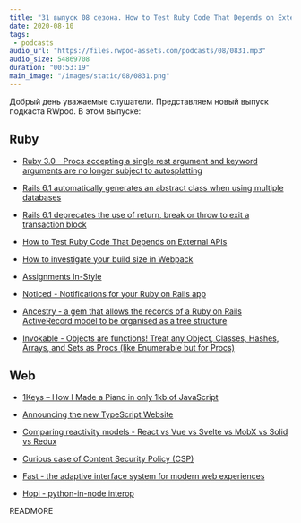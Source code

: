 ```yaml
---
title: "31 выпуск 08 сезона. How to Test Ruby Code That Depends on External APIs, 1Keys, Noticed, Ancestry, Fast, Hopi и прочее"
date: 2020-08-10
tags:
 - podcasts
audio_url: "https://files.rwpod-assets.com/podcasts/08/0831.mp3"
audio_size: 54869708
duration: "00:53:19"
main_image: "/images/static/08/0831.png"
---
```


Добрый день уважаемые слушатели. Представляем новый выпуск подкаста RWpod. В этом выпуске:

## Ruby

 - [Ruby 3.0 - Procs accepting a single rest argument and keyword arguments are no longer subject to autosplatting](https://blog.saeloun.com/2020/08/03/ruby-3.0-change_of_behaviour-for-procs-auto-splatting)
 - [Rails 6.1 automatically generates an abstract class when using multiple databases](https://blog.bigbinary.com/2020/08/04/rails-6-1-automatically-generates-abstract-class-when-using-multiple-databases.html)
 - [Rails 6.1 deprecates the use of return, break or throw to exit a transaction block](https://blog.bigbinary.com/2020/08/04/rails-6-1-deprecates-the-use-of-return-break-or-throw-to-exit-a-transaction-block.html)
 - [How to Test Ruby Code That Depends on External APIs](https://www.honeybadger.io/blog/ruby-external-api-test/)
 - [How to investigate your build size in Webpack](https://blog.saeloun.com/2020/08/04/how-to-investigate-your-build-size-in-webpack)


 - [Assignments In-Style](https://idiosyncratic-ruby.com/68-assignments-in-style.html)
 - [Noticed - Notifications for your Ruby on Rails app](https://github.com/excid3/noticed)
 - [Ancestry - a gem that allows the records of a Ruby on Rails ActiveRecord model to be organised as a tree structure](https://github.com/stefankroes/ancestry)
 - [Invokable - Objects are functions! Treat any Object, Classes, Hashes, Arrays, and Sets as Procs (like Enumerable but for Procs)](https://github.com/delonnewman/invokable)

## Web

 - [1Keys – How I Made a Piano in only 1kb of JavaScript](https://frankforce.com/?p=7617#pianostory)
 - [Announcing the new TypeScript Website](https://devblogs.microsoft.com/typescript/announcing-the-new-typescript-website/)
 - [Comparing reactivity models - React vs Vue vs Svelte vs MobX vs Solid vs Redux](https://dev.to/lloyds-digital/comparing-reactivity-models-react-vs-vue-vs-svelte-vs-mobx-vs-solid-29m8)


 - [Curious case of Content Security Policy (CSP)](https://www.vinaybhinde.in/2020/08/a-curious-case-of-content-security-policy-csp/)
 - [Fast - the adaptive interface system for modern web experiences](https://www.fast.design/)
 - [Hopi - python-in-node interop](https://github.com/itajaja/hopi)

READMORE

